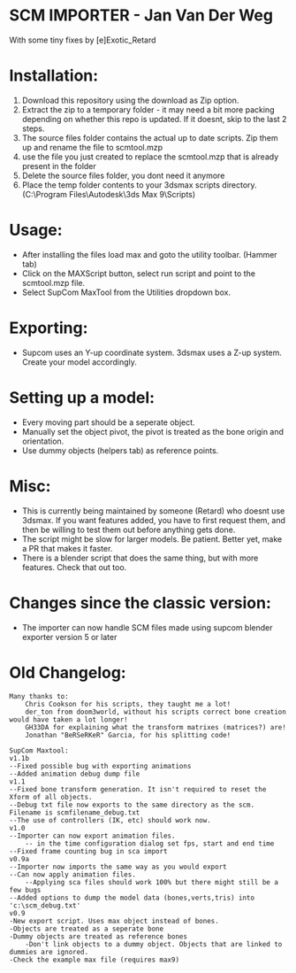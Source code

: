 # SCM IMPORTER - Jan Van Der Weg
With some tiny fixes by [e]Exotic_Retard

# Installation:

1. Download this repository using the download as Zip option.
1. Extract the zip to a temporary folder - it may need a bit more packing depending on whether this repo is updated. If it doesnt, skip to the last 2 steps.
1. The source files folder contains the actual up to date scripts. Zip them up and rename the file to scmtool.mzp
1. use the file you just created to replace the scmtool.mzp that is already present in the folder
1. Delete the source files folder, you dont need it anymore
1. Place the temp folder contents to your 3dsmax scripts directory. (C:\Program Files\Autodesk\3ds Max 9\Scripts)

# Usage:

- After installing the files load max and goto the utility toolbar. (Hammer tab)
- Click on the MAXScript button, select run script and point to the scmtool.mzp file. 
- Select SupCom MaxTool from the Utilities dropdown box.

# Exporting:

- Supcom uses an Y-up coordinate system. 3dsmax uses a Z-up system. Create your model accordingly.

# Setting up a model:

- Every moving part should be a seperate object.
- Manually set the object pivot, the pivot is treated as the bone origin and orientation.
- Use dummy objects (helpers tab) as reference points.

# Misc:

- This is currently being maintained by someone (Retard) who doesnt use 3dsmax. If you want features added, you have to first request them, and then be willing to test them out before anything gets done.
- The script might be slow for larger models. Be patient. Better yet, make a PR that makes it faster.
- There is a blender script that does the same thing, but with more features. Check that out too.
	

# Changes since the classic version:

- The importer can now handle SCM files made using supcom blender exporter version 5 or later

# Old Changelog:

	Many thanks to:
		Chris Cookson for his scripts, they taught me a lot!
		der_ton from doom3world, without his scripts correct bone creation would have taken a lot longer!
		GH33DA for explaining what the transform matrixes (matrices?) are!
		Jonathan "BeRSeRKeR" Garcia, for his splitting code!

	SupCom Maxtool:
	v1.1b
	--Fixed possible bug with exporting animations
	--Added animation debug dump file
	v1.1
	--Fixed bone transform generation. It isn't required to reset the Xform of all objects.
	--Debug txt file now exports to the same directory as the scm. Filename is scmfilename_debug.txt
	--The use of controllers (IK, etc) should work now.
	v1.0
	--Importer can now export animation files.
		-- in the time configuration dialog set fps, start and end time
	--Fixed frame counting bug in sca import	
	v0.9a
	--Importer now imports the same way as you would export
	--Can now apply animation files.
		--Applying sca files should work 100% but there might still be a few bugs
	--Added options to dump the model data (bones,verts,tris) into 'c:\scm_debug.txt'
	v0.9
	-New export script. Uses max object instead of bones.
	-Objects are treated as a seperate bone
	-Dummy objects are treated as reference bones
		-Don't link objects to a dummy object. Objects that are linked to dummies are ignored.
	-Check the example max file (requires max9)




